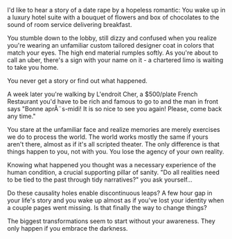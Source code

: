I'd like to hear a story of a date rape by a hopeless romantic: You wake up in
a luxury hotel suite with a bouquet of flowers and box of chocolates to the
sound of room service delivering breakfast.

You stumble down to the lobby, still dizzy and confused when you realize you're
wearing an unfamiliar custom tailored designer coat in colors that match your
eyes. The high end material rumples softly. As you're about to call an uber,
there's a sign with your name on it - a chartered limo is waiting to take you
home.

You never get a story or find out what happened.

A week later you're walking by L'endroit Cher, a $500/plate French Restaurant
you'd have to be rich and famous to go to and the man in front says "Bonne
aprÃ¨s-midi! It is so nice to see you again! Please, come back any time."

You stare at the unfamiliar face and realize memories are merely exercises we
do to process the world. The world works mostly the same if yours aren't there,
almost as if it's all scripted theater. The only difference is that things
happen to you, not with you. You lose the agency of your own reality.

Knowing what happened you thought was a necessary experience of the human
condition, a crucial supporting pillar of sanity. "Do all realities need to be
tied to the past through tidy narratives?" you ask yourself...

Do these causality holes enable discontinuous leaps? A few hour gap in your
life's story and you wake up almost as if you've lost your identity when a
couple pages went missing. Is that finally the way to change things?

The biggest transformations seem to start without your awareness. They only
happen if you embrace the darkness.
